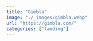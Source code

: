 ```yaml
---
title: "Gimbla"
image: "./_images/gimbla.webp"
url: "https://gimbla.com/"
categories: ["landing"]
---
```

